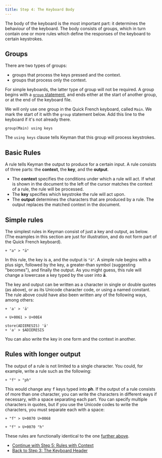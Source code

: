 ```yaml
---
title: Step 4: The Keyboard Body
---
```


The body of the keyboard is the most important part: it determines the
behaviour of the keyboard. The body consists of groups, which in turn
contain one or more rules which define the responses of the keyboard to
certain keystrokes.

## Groups

There are two types of groups: 
* groups that process the keys pressed and the context.
* groups that process only the context.  

For simple keyboards, the latter type of group will not be required. A group begins
with a [`group` statement](/developer/language/reference/group), and
ends either at the start of another group, or at the end of the keyboard
file.

We will only use one group in the Quick French keyboard, called `Main`.
We mark the start of it with the `group` statement below. Add this line
to the keyboard if it's not already there.

```keyman
group(Main) using keys          
```

The `using keys` clause tells Keyman that this group will process
keystrokes.

## Basic Rules

A rule tells Keyman the output to produce for a certain input. A rule
consists of three parts: the **context**, the **key**, and the
**output**.

* The **context** specifies the conditions under which a rule will act. If
what is shown in the document to the left of the cursor matches the
context of a rule, the rule will be processed.
* The **key** specifies which keystroke the rule will act upon.
* The **output** determines the characters that are produced by a rule.
The output replaces the matched context in the document.

## Simple rules

The simplest rules in Keyman consist of just a key and output, as below.
(The examples in this section are just for illustration, and do not form
part of the Quick French keyboard).

```keyman
+ "a" > "ä"
```

In this rule, the key is <kbd>a</kbd>, and the output is `"ä"`. A simple rule
begins with a plus sign, followed by the key, a greater-than symbol
(suggesting "becomes"), and finally the output. As you might guess, this
rule will change a lowercase <kbd>a</kbd> key typed by the
user into **ä**.

The key and output can be written as a character in single or double
quotes (as above), or as its Unicode character code, or using a named
constant. The rule above could have also been written any of the
following ways, among others:

```keyman
+ 'a' > 'ä'

+ U+0061 > U+00E4

store(ADIERESIS) 'ä'
+ 'a' > $ADIERESIS
```

You can also write the key in one form and the context in another.

## Rules with longer output

The output of a rule is not limited to a single character. You could,
for example, write a rule such as the following:

```keyman
+ "f" > "ph"
```

This would change any <kbd>f</kbd> keys typed into **ph**.
If the output of a rule consists of more than one character, you can
write the characters in different ways if necessary, with a space
separating each part. You can specify multiple characters in quotes, but
if you use the Unicode codes to write the characters, you must separate
each with a space:

```keyman
+ "f" > U+0070 U+0068

+ "f" > U+0070 "h"
```

These rules are functionally identical to the one [further above](#toc-simple-rules).

-   [Continue with Step 5: Rules with Context](step-5)
-   [Back to Step 3: The Keyboard Header](step-3)